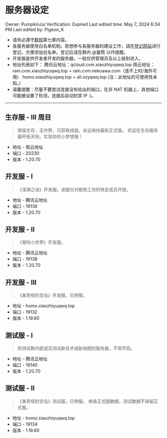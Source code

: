 # 服务器设定

Owner: PumpkinJui
Verification: Expired
Last edited time: May 7, 2024 6:34 PM
Last edited by: Pigeon_K

- 请务必遵守[群规](https://docs.qq.com/doc/BqI21X2yZIht1uk2Wg4MIZuY4VMUVJ4EOlkR3qbQ4F0mu2fb4yxLve02Bmo64kq9mU3NZmXX2uu91X2XdkkH0)第七章内容。
- 各服务器使用白名单机制。若想参与各服务器的建设工作，请在[登记网站](https://docs.qq.com/sheet/DSnFwckZ2RE1SYXp0)进行登记，方便添加白名单。登记后请在群内 @量筒 以作提醒。
- 开发服是供开发者开发的服务器，一般仅供管理员及以上级别进入。
- 地址列表如下：
腾讯云地址：qcloud.cvm.xiaozhiyuqwq.top
雨云地址：rain.cvm.xiaozhiyuqwq.top = rain.cvm.nekoawa.com（连不上时/海外可用）
homo.xiaozhiyuqwq.top = ali.xzyqwq.top (注：此地址的可使用性未知。)
- 温馨提醒：尽量不要尝试连接没有给出的端口。在非 NAT 机器上，其他端口可能被设置了检测，连接后自动封禁 IP :)。

---

## 生存服 - III 周目

> 原版生存，无作弊，可获取成就。永远保持最新正式版。
欢迎在生存服务器开拓天地，实现你的小梦想哦！
> 
- 地址 - 雨云地址
- 端口 - 20230
- 版本 - 1.20.70

## 开发服 - I

> 《深渊之谜》开发服。该服仅对极筑工坊的特定成员开放。
> 
- 地址 - 腾讯云地址
- 端口 - 19136
- 版本 - 1.20.70

## 开发服 - II

> 《冒险小世界》开发服。
> 
- 地址 - 腾讯云地址
- 端口 - 19138
- 版本 - 1.20.70

## 开发服 - III

> 《某奇怪的空岛》开发服，已停服。
> 
- 地址 - homo.xiaozhiyuqwq.top
- 端口 - 19132
- 版本 - 1.19.80

## 测试服 - I

> 供测试群内部成员测试新技术或新地图的服务器，不常开启。
> 
- 地址 - 腾讯云地址
- 端口 - 19140
- 版本 - 1.20.70

## 测试服 - II

> 《某奇怪的空岛》测试服，已停服。
继承正式服数据，测试数据不保留正式服。
> 
- 地址 - homo.xiaozhiyuqwq.top
- 端口 - 19134
- 版本 - 1.19.80